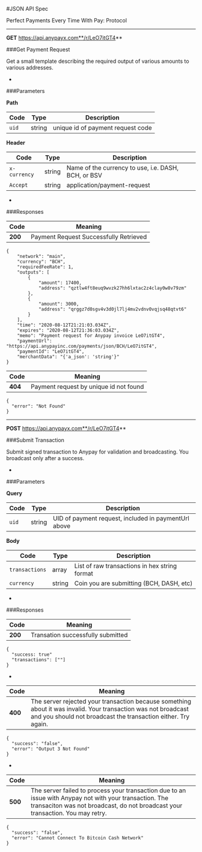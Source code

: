 #JSON API Spec

Perfect Payments Every Time With Pay: Protocol

---

**GET** https://api.anypayx.com**/r/LeO7itGT4**

###Get Payment Request

Get a small template describing the required output of various amounts to various addresses.

-

###Parameters


**Path**

| Code | Type | Description |
| --- | ----------- | ----- |
| `uid` | string | unique id of payment request code |

**Header**

| Code | Type | Description |
| --- | ----------- | ----- |
| `x-currency` | string | Name of the currency to use, i.e. DASH, BCH, or BSV |
| `Accept` | string | application/payment-request |

-

###Responses

| Code | Meaning |
| --- |  ----- |
| **200** | Payment Request Successfully Retrieved |

```
{
    "network": "main",
    "currency": "BCH",
    "requiredFeeRate": 1,
    "outputs": [
        {
            "amount": 17400,
            "address": "qztlw4ft8euq9wvzk27hh6lxtac2z4clay0w8v79zm"
        },
        {
            "amount": 3000,
            "address": "qrggz7d0sgv4v3d0jl7lj4mv2vdnv0vqjsq48qtvt6"
        }
    ],
    "time": "2020-08-12T21:21:03.034Z",
    "expires": "2020-08-12T21:36:03.034Z",
    "memo": "Payment request for Anypay invoice LeO7itGT4",
    "paymentUrl": "https://api.anypayinc.com/payments/json/BCH/LeO7itGT4",
    "paymentId": "LeO7itGT4",
    "merchantData": "{'a_json': 'string'}"
}
```

| Code | Meaning |
| --- |  ----- |
| **404** | Payment request by unique id not found |

```
{
  "error": "Not Found"
}
```

---

**POST** https://api.anypayx.com**/r/LeO7itGT4**

###Submit Transaction

Submit signed transaction to Anypay for validation and broadcasting. You broadcast only after a success.

-

###Parameters

**Query**

| Code | Type | Description |
| --- | ----------- | ----- |
| `uid` | string | UID of payment request, included in paymentUrl above 

**Body**

| Code | Type | Description |
| --- | ----------- | ----- |
| `transactions` | array | List of raw transactions in hex string format | 
| `currency` | string | Coin you are submitting (BCH, DASH, etc) |

-

###Responses

| Code | Meaning |
| ---- | ------- | 
| **200** | Transation successfully submitted |


```
{
  "success: true"
  "transactions": [""]
}
```
-
| Code | Meaning |
| ---- | ------- | 
| **400** | The server rejected your transaction because something about it was invalid. Your transaction was not broadcast and you should not broadcast the transaction either. Try again. |

```
{
  "success": "false",
  "error": "Output 3 Not Found"
}
```
-
| Code | Meaning |
| ---- | ------- | 
| **500** | The server failed to process your transaction due to an issue with Anypay not with your transaction. The transaciton was not broadcast, do not broadcast your transaction. You may retry. |

```
{
  "success": "false",
  "error": "Cannot Connect To Bitcoin Cash Network"
}
```